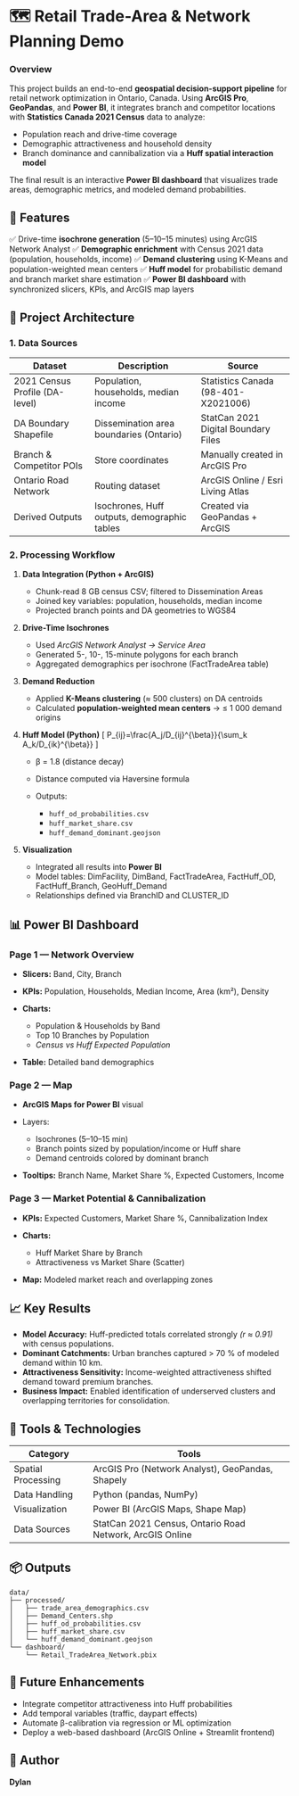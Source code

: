 # 🗺️ Retail Trade-Area & Network Planning Demo

### **Overview**

This project builds an end-to-end **geospatial decision-support pipeline** for retail network optimization in Ontario, Canada.
Using **ArcGIS Pro**, **GeoPandas**, and **Power BI**, it integrates branch and competitor locations with **Statistics Canada 2021 Census** data to analyze:

* Population reach and drive-time coverage
* Demographic attractiveness and household density
* Branch dominance and cannibalization via a **Huff spatial interaction model**

The final result is an interactive **Power BI dashboard** that visualizes trade areas, demographic metrics, and modeled demand probabilities.


## 🚀 Features

✅ Drive-time **isochrone generation** (5–10–15 minutes) using ArcGIS Network Analyst
✅ **Demographic enrichment** with Census 2021 data (population, households, income)
✅ **Demand clustering** using K-Means and population-weighted mean centers
✅ **Huff model** for probabilistic demand and branch market share estimation
✅ **Power BI dashboard** with synchronized slicers, KPIs, and ArcGIS map layers


## 🧱 Project Architecture

### **1. Data Sources**

| Dataset                        | Description                                  | Source                              |
| ------------------------------ | -------------------------------------------- | ----------------------------------- |
| 2021 Census Profile (DA-level) | Population, households, median income        | Statistics Canada (98-401-X2021006) |
| DA Boundary Shapefile          | Dissemination area boundaries (Ontario)      | StatCan 2021 Digital Boundary Files |
| Branch & Competitor POIs       | Store coordinates                            | Manually created in ArcGIS Pro      |
| Ontario Road Network           | Routing dataset                              | ArcGIS Online / Esri Living Atlas   |
| Derived Outputs                | Isochrones, Huff outputs, demographic tables | Created via GeoPandas + ArcGIS      |

### **2. Processing Workflow**

1. **Data Integration (Python + ArcGIS)**

   * Chunk-read 8 GB census CSV; filtered to Dissemination Areas
   * Joined key variables: population, households, median income
   * Projected branch points and DA geometries to WGS84

2. **Drive-Time Isochrones**

   * Used *ArcGIS Network Analyst → Service Area*
   * Generated 5-, 10-, 15-minute polygons for each branch
   * Aggregated demographics per isochrone (FactTradeArea table)

3. **Demand Reduction**

   * Applied **K-Means clustering** (≈ 500 clusters) on DA centroids
   * Calculated **population-weighted mean centers** → ≤ 1 000 demand origins

4. **Huff Model (Python)**
   [
   P_{ij}=\frac{A_j/D_{ij}^{\beta}}{\sum_k A_k/D_{ik}^{\beta}}
   ]

   * β = 1.8 (distance decay)
   * Distance computed via Haversine formula
   * Outputs:

     * `huff_od_probabilities.csv`
     * `huff_market_share.csv`
     * `huff_demand_dominant.geojson`

5. **Visualization**

   * Integrated all results into **Power BI**
   * Model tables: DimFacility, DimBand, FactTradeArea, FactHuff_OD, FactHuff_Branch, GeoHuff_Demand
   * Relationships defined via BranchID and CLUSTER_ID


## 📊 Power BI Dashboard

### **Page 1 — Network Overview**

* **Slicers:** Band, City, Branch
* **KPIs:** Population, Households, Median Income, Area (km²), Density
* **Charts:**

  * Population & Households by Band
  * Top 10 Branches by Population
  * *Census vs Huff Expected Population*
* **Table:** Detailed band demographics

### **Page 2 — Map**

* **ArcGIS Maps for Power BI** visual
* Layers:

  * Isochrones (5–10–15 min)
  * Branch points sized by population/income or Huff share
  * Demand centroids colored by dominant branch
* **Tooltips:** Branch Name, Market Share %, Expected Customers, Income

### **Page 3 — Market Potential & Cannibalization**

* **KPIs:** Expected Customers, Market Share %, Cannibalization Index
* **Charts:**

  * Huff Market Share by Branch
  * Attractiveness vs Market Share (Scatter)
* **Map:** Modeled market reach and overlapping zones

## 📈 Key Results

* **Model Accuracy:** Huff-predicted totals correlated strongly *(r ≈ 0.91)* with census populations.
* **Dominant Catchments:** Urban branches captured > 70 % of modeled demand within 10 km.
* **Attractiveness Sensitivity:** Income-weighted attractiveness shifted demand toward premium branches.
* **Business Impact:** Enabled identification of underserved clusters and overlapping territories for consolidation.


## 🧰 Tools & Technologies

| Category           | Tools                                                    |
| ------------------ | -------------------------------------------------------- |
| Spatial Processing | ArcGIS Pro (Network Analyst), GeoPandas, Shapely         |
| Data Handling      | Python (pandas, NumPy)                                   |
| Visualization      | Power BI (ArcGIS Maps, Shape Map)                        |
| Data Sources       | StatCan 2021 Census, Ontario Road Network, ArcGIS Online |


## 📦 Outputs

```
data/
├── processed/
│   ├── trade_area_demographics.csv
│   ├── Demand_Centers.shp
│   ├── huff_od_probabilities.csv
│   ├── huff_market_share.csv
│   └── huff_demand_dominant.geojson
└── dashboard/
    └── Retail_TradeArea_Network.pbix
```

## 🧭 Future Enhancements

* Integrate competitor attractiveness into Huff probabilities
* Add temporal variables (traffic, daypart effects)
* Automate β-calibration via regression or ML optimization
* Deploy a web-based dashboard (ArcGIS Online + Streamlit frontend)

## 📄 Author

**Dylan**